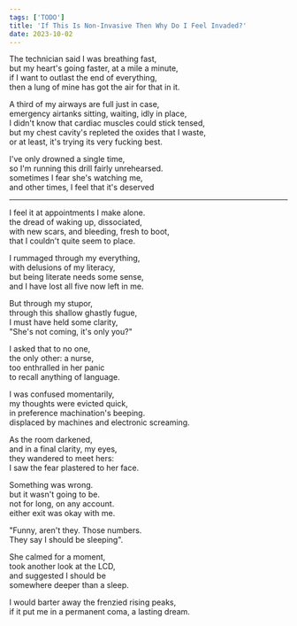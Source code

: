 ```yaml
---
tags: ['TODO']
title: 'If This Is Non-Invasive Then Why Do I Feel Invaded?'
date: 2023-10-02
---
```


The technician said I was breathing fast,  
but my heart's going faster, at a mile a minute,  
if I want to outlast the end of everything,  
then a lung of mine has got the air for that in it.

A third of my airways are full just in case,  
emergency airtanks sitting, waiting, idly in place,  
I didn't know that cardiac muscles could stick tensed,  
but my chest cavity's repleted the oxides that I waste,  
or at least, it's trying its very fucking best.

I've only drowned a single time,  
so I'm running this drill fairly unrehearsed.  
sometimes I fear she's watching me,  
and other times, I feel that it's deserved

---

I feel it at appointments I make alone.  
the dread of waking up, dissociated,  
with new scars, and bleeding, fresh to boot,  
that I couldn't quite seem to place.

I rummaged through my everything,  
with delusions of my literacy,  
but being literate needs some sense,  
and I have lost all five now left in me.

But through my stupor,  
through this shallow ghastly fugue,  
I must have held some clarity,  
"She's not coming, it's only you?"

I asked that to no one,  
the only other: a nurse,  
too enthralled in her panic  
to recall anything of language.

I was confused momentarily,  
my thoughts were evicted quick,  
in preference machination's beeping.  
displaced by machines and electronic screaming.

As the room darkened,  
and in a final clarity, my eyes,  
they wandered to meet hers:  
I saw the fear plastered to her face.

Something was wrong.  
but it wasn't going to be.  
not for long, on any account.  
either exit was okay with me.

"Funny, aren't they. Those numbers.   
They say I should be sleeping".

She calmed for a moment,  
took another look at the LCD,  
and suggested I should be  
somewhere deeper than a sleep.

I would barter away the frenzied rising peaks,  
if it put me in a permanent coma, a lasting dream.
